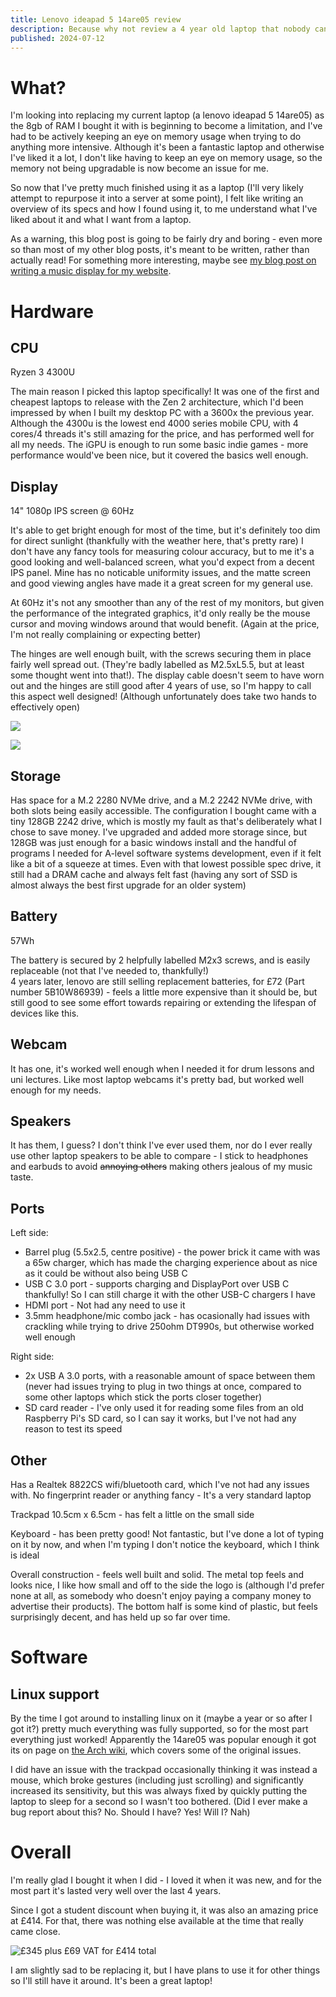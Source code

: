```yaml
---
title: Lenovo ideapad 5 14are05 review
description: Because why not review a 4 year old laptop that nobody can buy anymore?
published: 2024-07-12
---
```


# What?

I'm looking into replacing my current laptop (a lenovo ideapad 5 14are05) as the 8gb of RAM I bought it with is beginning to become a limitation, and I've had to be actively keeping an eye on memory usage when trying to do anything more intensive. Although it's been a fantastic laptop and otherwise I've liked it a lot, I don't like having to keep an eye on memory usage, so the memory not being upgradable is now become an issue for me.

So now that I've pretty much finished using it as a laptop (I'll very likely attempt to repurpose it into a server at some point), I felt like writing an overview of its specs and how I found using it, to me understand what I've liked about it and what I want from a laptop.

As a warning, this blog post is going to be fairly dry and boring - even more so than most of my other blog posts, it's meant to be written, rather than actually read! For something more interesting, maybe see [my blog post on writing a music display for my website](../small-projects-for-fun/).

# Hardware

## CPU

Ryzen 3 4300U

The main reason I picked this laptop specifically! It was one of the first and cheapest laptops to release with the Zen 2 architecture, which I'd been impressed by when I built my desktop PC with a 3600x the previous year. Although the 4300u is the lowest end 4000 series mobile CPU, with 4 cores/4 threads it's still amazing for the price, and has performed well for all my needs. The iGPU is enough to run some basic indie games - more performance would've been nice, but it covered the basics well enough.

## Display

14" 1080p IPS screen @ 60Hz

It's able to get bright enough for most of the time, but it's definitely too dim for direct sunlight (thankfully with the weather here, that's pretty rare)
I don't have any fancy tools for measuring colour accuracy, but to me it's a good looking and well-balanced screen, what you'd expect from a decent IPS panel.
Mine has no noticable uniformity issues, and the matte screen and good viewing angles have made it a great screen for my general use.

At 60Hz it's not any smoother than any of the rest of my monitors, but given the performance of the integrated graphics, it'd only really be the mouse cursor and moving windows around that would benefit. (Again at the price, I'm not really complaining or expecting better)

The hinges are well enough built, with the screws securing them in place fairly well spread out. (They're badly labelled as M2.5xL5.5, but at least some thought went into that!). The display cable doesn't seem to have worn out and the hinges are still good after 4 years of use, so I'm happy to call this aspect well designed! (Although unfortunately does take two hands to effectively open)

![](./left-hinge.jpg)

![](./right-hinge.jpg)

## Storage

Has space for a M.2 2280 NVMe drive, and a M.2 2242 NVMe drive, with both slots being easily accessible. The configuration I bought came with a tiny 128GB 2242 drive, which is mostly my fault as that's deliberately what I chose to save money. I've upgraded and added more storage since, but 128GB was just enough for a basic windows install and the handful of programs I needed for A-level software systems development, even if it felt like a bit of a squeeze at times. Even with that lowest possible spec drive, it still had a DRAM cache and always felt fast (having any sort of SSD is almost always the best first upgrade for an older system)

## Battery

57Wh

The battery is secured by 2 helpfully labelled M2x3 screws, and is easily replaceable (not that I've needed to, thankfully!)  
4 years later, lenovo are still selling replacement batteries, for £72 (Part number 5B10W86939) - feels a little more expensive than it should be, but still good to see some effort towards repairing or extending the lifespan of devices like this.

## Webcam

It has one, it's worked well enough when I needed it for drum lessons and uni lectures. Like most laptop webcams it's pretty bad, but worked well enough for my needs.

## Speakers

It has them, I guess? I don't think I've ever used them, nor do I ever really use other laptop speakers to be able to compare - I stick to headphones and earbuds to avoid ~~annoying others~~ making others jealous of my music taste.

## Ports

Left side:

- Barrel plug (5.5x2.5, centre positive) - the power brick it came with was a 65w charger, which has made the charging experience about as nice as it could be without also being USB C
- USB C 3.0 port - supports charging and DisplayPort over USB C thankfully! So I can still charge it with the other USB-C chargers I have
- HDMI port - Not had any need to use it
- 3.5mm headphone/mic combo jack - has ocasionally had issues with crackling while trying to drive 250ohm DT990s, but otherwise worked well enough

Right side:

- 2x USB A 3.0 ports, with a reasonable amount of space between them (never had issues trying to plug in two things at once, compared to some other laptops which stick the ports closer together)
- SD card reader - I've only used it for reading some files from an old Raspberry Pi's SD card, so I can say it works, but I've not had any reason to test its speed

## Other

Has a Realtek 8822CS wifi/bluetooth card, which I've not had any issues with. No fingerprint reader or anything fancy - It's a very standard laptop

Trackpad 10.5cm x 6.5cm - has felt a little on the small side

Keyboard - has been pretty good! Not fantastic, but I've done a lot of typing on it by now, and when I'm typing I don't notice the keyboard, which I think is ideal

Overall construction - feels well built and solid. The metal top feels and looks nice, I like how small and off to the side the logo is (although I'd prefer none at all, as somebody who doesn't enjoy paying a company money to advertise their products). The bottom half is some kind of plastic, but feels surprisingly decent, and has held up so far over time.

# Software

## Linux support

By the time I got around to installing linux on it (maybe a year or so after I got it?) pretty much everything was fully supported, so for the most part everything just worked! Apparently the 14are05 was popular enough it got its on page on [the Arch wiki](https://wiki.archlinux.org/title/Lenovo_IdeaPad_5_14are05), which covers some of the original issues.

I did have an issue with the trackpad occasionally thinking it was instead a mouse, which broke gestures (including just scrolling) and significantly increased its sensitivity, but this was always fixed by quickly putting the laptop to sleep for a second so I wasn't too bothered. (Did I ever make a bug report about this? No. Should I have? Yes! Will I? Nah)

# Overall

I'm really glad I bought it when I did - I loved it when it was new, and for the most part it's lasted very well over the last 4 years.

Since I got a student discount when buying it, it was also an amazing price at £414. For that, there was nothing else available at the time that really came close.

![£345 plus £69 VAT for £414 total](./price.png)

I am slightly sad to be replacing it, but I have plans to use it for other things so I'll still have it around. It's been a great laptop!
